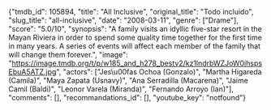 {"tmdb_id": 105894, "title": "All Inclusive", "original_title": "Todo incluido", "slug_title": "all-inclusive", "date": "2008-03-11", "genre": ["Drame"], "score": "5.0/10", "synopsis": "A family visits an idyllic five-star resort in the Mayan Riviera in order to spend some quality time together for the first time in many years. A series of events will affect each member of the family that will change them forever.", "image": "https://image.tmdb.org/t/p/w185_and_h278_bestv2/kz1lndrbWZJoW0ihspsEbuA5ATZ.jpg", "actors": ["Jes\u00fas Ochoa (Gonzalo)", "Martha Higareda (Camila)", "Maya Zapata (Usnavy)", "Ana Serradilla (Macarena)", "Jaime Camil (Baldi)", "Leonor Varela (Miranda)", "Fernando Arroyo (Ian)"], "comments": [], "recommandations_id": [], "youtube_key": "notfound"}